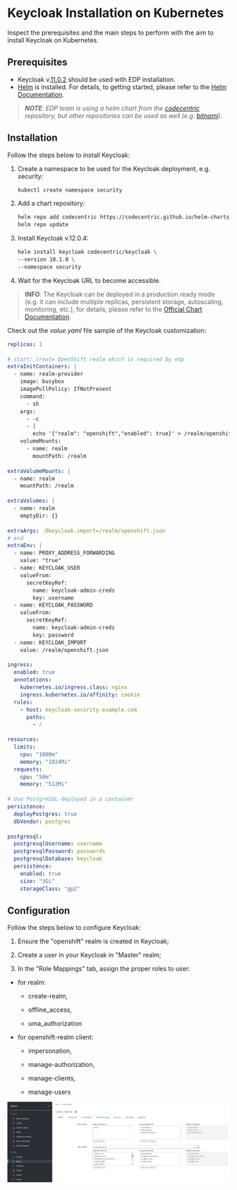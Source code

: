 # Keycloak Installation on Kubernetes

Inspect the prerequisites and the main steps to perform with the aim to install Keycloak on Kubernetes.

## Prerequisites

* Keycloak v.[11.0.2](https://www.keycloak.org/docs/latest/release_notes/index.html#keycloak-11-0-0) should 
be used with EDP installation.
* [Helm](https://helm.sh) is installed. For details, to getting started, please refer to the [Helm Documentation](https://helm.sh/docs/).

>_**NOTE**: EDP team is using a helm chart from the [codecentric](https://github.com/codecentric/helm-charts/tree/master/charts/keycloak) 
repository, but other repositories can be used as well (e.g. [bitnami](https://github.com/bitnami/charts/tree/master/bitnami/keycloak/))._

## Installation

Follow the steps below to install Keycloak:

1. Create a namespace to be used for the Keycloak deployment, e.g. security:

    ```bash
    kubectl create namespace security
    ```
2. Add a chart repository:

    ```bash
    helm repo add codecentric https://codecentric.github.io/helm-charts
    helm repo update
    ```
3. Install Keycloak v.12.0.4:

    ```bash
    helm install keycloak codecentric/keycloak \
    --version 10.1.0 \
    --namespace security
    ```
4. Wait for the Keycloak URL to become accessible.

>**INFO**: The Keycloak can be deployed in a production ready mode (e.g. it can include multiple replicas, persistent storage, 
autoscaling, monitoring, etc.), for details, please refer to the [Official Chart Documentation](https://github.com/codecentric/helm-charts/tree/master/charts/keycloak). 

Check out the *value.yaml* file sample of the Keycloak customization:

```yaml
replicas: 1

# start: create OpenShift realm which is required by edp
extraInitContainers: |
  - name: realm-provider
    image: busybox
    imagePullPolicy: IfNotPresent
    command:
      - sh
    args:
      - -c
      - |
        echo '{"realm": "openshift","enabled": true}' > /realm/openshift.json
    volumeMounts:
      - name: realm
        mountPath: /realm

extraVolumeMounts: |
  - name: realm
    mountPath: /realm

extraVolumes: |
  - name: realm
    emptyDir: {}

extraArgs: -Dkeycloak.import=/realm/openshift.json
# end
extraEnv: |
  - name: PROXY_ADDRESS_FORWARDING
    value: "true"
  - name: KEYCLOAK_USER
    valueFrom:
      secretKeyRef:
        name: keycloak-admin-creds
        key: username
  - name: KEYCLOAK_PASSWORD
    valueFrom:
      secretKeyRef:
        name: keycloak-admin-creds
        key: password
  - name: KEYCLOAK_IMPORT
    value: /realm/openshift.json

ingress:
  enabled: true
  annotations:
    kubernetes.io/ingress.class: nginx
    ingress.kubernetes.io/affinity: cookie
  rules:
    - host: keycloak-security.example.com
      paths:
        - /

resources:
  limits:
    cpu: "1000m"
    memory: "1024Mi"
  requests:
    cpu: "50m"
    memory: "512Mi"

# Use PostgreSQL deployed in a container
persistence:
  deployPostgres: true
  dbVendor: postgres

postgresql:
  postgresqlUsername: username
  postgresqlPassword: passwords
  postgresqlDatabase: keycloak
  persistence:
    enabled: true
    size: "3Gi"
    storageClass: "gp2"
```

## Configuration

Follow the steps below to configure Keycloak:

1. Ensure the "openshift" realm is created in Keycloak;


2. Create a user in your Keycloak in "Master" realm;


3. In the "Role Mappings" tab, assign the proper roles to user:

* for realm:
  - create-realm,
   
  - offline_access,
   
  - uma_authorization
   
* for openshift-realm client:
  - impersonation,
   
  - manage-authorization,
   
  - manage-clients,
    
  - manage-users

![Keycloak-roles](../documentation-resources/keycloak-roles.png "Keycloak-roles")
